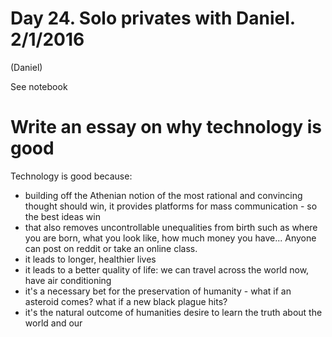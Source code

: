 Day 24. Solo privates with Daniel. 2/1/2016
=========================
(Daniel)

See notebook

# Write an essay on why technology is good

Technology is good because:
  - building off the Athenian notion of the most rational and convincing thought should win,
    it provides platforms for mass communication - so the best ideas win
  - that also removes uncontrollable unequalities from birth such as where you are born, what you look like, how
    much money you have... Anyone can post on reddit or take an online class.
  - it leads to longer, healthier lives
  - it leads to a better quality of life: we can travel across the world now, have air conditioning
  - it's a necessary bet for the preservation of humanity - what if an asteroid comes? what if a new black plague hits?
  - it's the natural outcome of humanities desire to learn the truth about the world and our 

